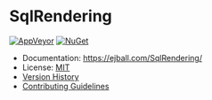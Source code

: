 # SqlRendering

[![AppVeyor](https://img.shields.io/appveyor/ci/ejball/sqlrendering/master.svg)](https://ci.appveyor.com/project/ejball/sqlrendering) [![NuGet](https://img.shields.io/nuget/v/SqlRendering.svg)](https://www.nuget.org/packages/SqlRendering)

* Documentation: https://ejball.com/SqlRendering/
* License: [MIT](LICENSE)
* [Version History](VersionHistory.md)
* [Contributing Guidelines](CONTRIBUTING.md)
